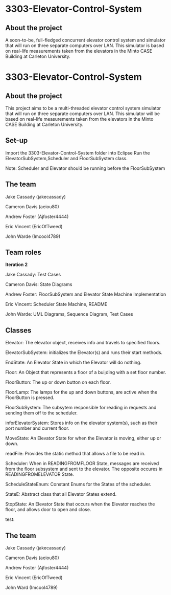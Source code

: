 # 3303-Elevator-Control-System

## About the project
A soon-to-be, full-fledged concurrent elevator control system and simulator that will run on three separate computers over LAN. This simulator is based on real-life measurements taken from the elevators in the Minto CASE Building at Carleton University.
# 3303-Elevator-Control-System

## About the project
This project aims to be a multi-threaded elevator control system simulator that will run on three separate computers over LAN. This simulator will be based on real-life measurements taken from the elevators in the Minto CASE Building at Carleton University.

## Set-up
  Import the 3303-Elevator-Control-System folder into Eclipse
  Run the ElevatorSubSystem,Scheduler and FloorSubSystem class.
  
  Note: Scheduler and Elevator should be running before the FloorSubSystem

## The team
Jake Cassady (jakecassady)

Cameron Davis (aeiou80)

Andrew Foster (Ajfoster4444)

Eric Vincent (EricOfTweed)

John Warde (Imcool4789)

## Team roles
**Iteration 2**

  Jake Cassady: Test Cases
  
  Cameron Davis: State Diagrams
  
  Andrew Foster: FloorSubSystem and Elevator State Machine Implementation
  
  Eric Vincent: Scheduler State Machine, README
  
  John Warde: UML Diagrams, Sequence Diagram, Test Cases
  
## Classes
 Elevator: The elevator object, receives info and travels to specified floors.
 
 ElevatorSubSystem: initializes the Elevator(s) and runs their start methods.
 
 EndState: An Elevator State in which the Elevator will do nothing.
 
 Floor: An Object that represents a floor of a bui;ding with a set floor number.
 
 FloorButton: The up or down button on each floor.
 
 FloorLamp: The lamps for the up and down buttons, are active when the FloorButton is pressed.
 
 FloorSubSystem: The subsytem responsible for reading in requests and sending them off to the scheduler.
 
 inforElevatorSystem: Stores info on the elevator system(s), such as their port number and current floor.
 
 MoveState: An Elevator State for when the Elevator is moving, either up or down.
 
 readFile: Provides the static method that allows a file to be read in.
 
 Scheduler: When in READINGFROMFLOOR State, messages are received from the floor subsystem and sent to the elevator. The opposite occures in READINGFROMELEVATOR State.
 
 ScheduleStateEnum: Constant Enums for the States of the scheduler.
 
 StateE: Abstract class that all Elevator States extend.
 
 StopState: An Elevator State that occurs when the Elevator reaches the floor, and allows door to open and close.
 
 test:
  
## The team
Jake Cassady (jakecassady)

Cameron Davis (aeiou80)

Andrew Foster (Ajfoster4444)

Eric Vincent (EricOfTweed)

John Ward (Imcool4789)
